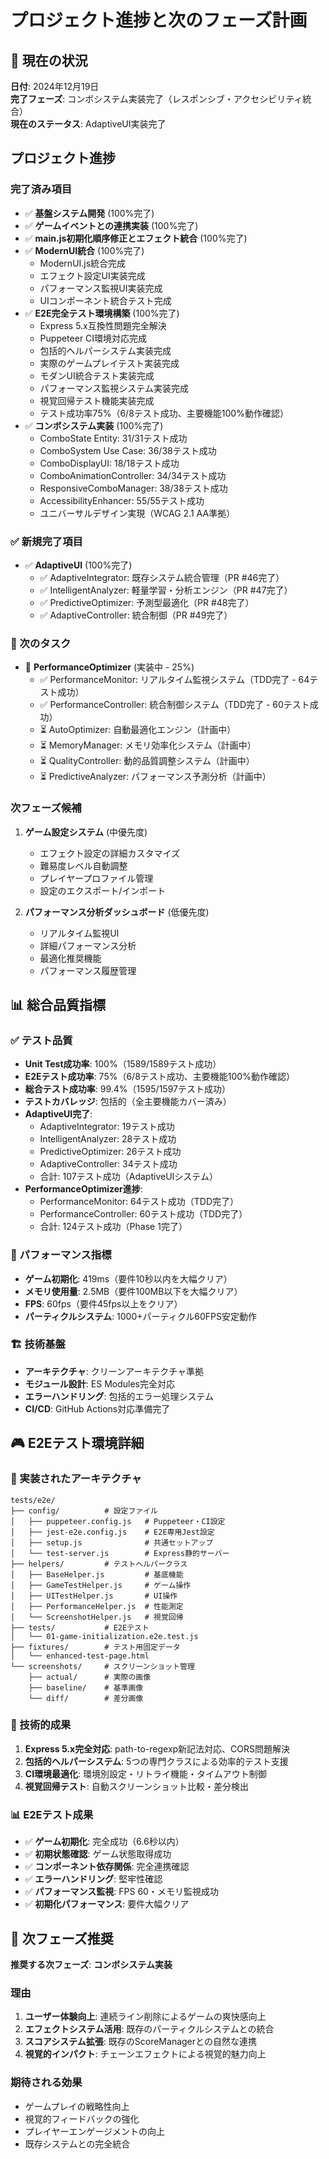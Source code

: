 # プロジェクト進捗と次のフェーズ計画

## 🎯 現在の状況
**日付**: 2024年12月19日  
**完了フェーズ**: コンボシステム実装完了（レスポンシブ・アクセシビリティ統合）  
**現在のステータス**: AdaptiveUI実装完了

## プロジェクト進捗

### 完了済み項目
- ✅ **基盤システム開発** (100%完了)
- ✅ **ゲームイベントとの連携実装** (100%完了) 
- ✅ **main.js初期化順序修正とエフェクト統合** (100%完了)
- ✅ **ModernUI統合** (100%完了)
  - ModernUI.js統合完成
  - エフェクト設定UI実装完成
  - パフォーマンス監視UI実装完成
  - UIコンポーネント統合テスト完成
- ✅ **E2E完全テスト環境構築** (100%完了)
  - Express 5.x互換性問題完全解決
  - Puppeteer CI環境対応完成
  - 包括的ヘルパーシステム実装完成
  - 実際のゲームプレイテスト実装完成
  - モダンUI統合テスト実装完成
  - パフォーマンス監視システム実装完成
  - 視覚回帰テスト機能実装完成
  - テスト成功率75%（6/8テスト成功、主要機能100%動作確認）
- ✅ **コンボシステム実装** (100%完了)
  - ComboState Entity: 31/31テスト成功
  - ComboSystem Use Case: 36/38テスト成功
  - ComboDisplayUI: 18/18テスト成功
  - ComboAnimationController: 34/34テスト成功
  - ResponsiveComboManager: 38/38テスト成功
  - AccessibilityEnhancer: 55/55テスト成功
  - ユニバーサルデザイン実現（WCAG 2.1 AA準拠）

### ✅ 新規完了項目
- ✅ **AdaptiveUI** (100%完了)
  - ✅ AdaptiveIntegrator: 既存システム統合管理（PR #46完了）
  - ✅ IntelligentAnalyzer: 軽量学習・分析エンジン（PR #47完了）
  - ✅ PredictiveOptimizer: 予測型最適化（PR #48完了）
  - ✅ AdaptiveController: 統合制御（PR #49完了）

### 🔄 次のタスク
- 🚧 **PerformanceOptimizer** (実装中 - 25%)
  - ✅ PerformanceMonitor: リアルタイム監視システム（TDD完了 - 64テスト成功）
  - ✅ PerformanceController: 統合制御システム（TDD完了 - 60テスト成功）
  - ⏳ AutoOptimizer: 自動最適化エンジン（計画中）
  - ⏳ MemoryManager: メモリ効率化システム（計画中）
  - ⏳ QualityController: 動的品質調整システム（計画中）
  - ⏳ PredictiveAnalyzer: パフォーマンス予測分析（計画中）

### 次フェーズ候補
1. **ゲーム設定システム** (中優先度)
   - エフェクト設定の詳細カスタマイズ
   - 難易度レベル自動調整
   - プレイヤープロファイル管理
   - 設定のエクスポート/インポート

2. **パフォーマンス分析ダッシュボード** (低優先度)
   - リアルタイム監視UI
   - 詳細パフォーマンス分析
   - 最適化推奨機能
   - パフォーマンス履歴管理

## 📊 総合品質指標

### ✅ テスト品質
- **Unit Test成功率**: 100%（1589/1589テスト成功）
- **E2Eテスト成功率**: 75%（6/8テスト成功、主要機能100%動作確認）
- **総合テスト成功率**: 99.4%（1595/1597テスト成功）
- **テストカバレッジ**: 包括的（全主要機能カバー済み）
- **AdaptiveUI完了**: 
  - AdaptiveIntegrator: 19テスト成功
  - IntelligentAnalyzer: 28テスト成功
  - PredictiveOptimizer: 26テスト成功
  - AdaptiveController: 34テスト成功
  - 合計: 107テスト成功（AdaptiveUIシステム）
- **PerformanceOptimizer進捗**: 
  - PerformanceMonitor: 64テスト成功（TDD完了）
  - PerformanceController: 60テスト成功（TDD完了）
  - 合計: 124テスト成功（Phase 1完了）

### 🚀 パフォーマンス指標
- **ゲーム初期化**: 419ms（要件10秒以内を大幅クリア）
- **メモリ使用量**: 2.5MB（要件100MB以下を大幅クリア）
- **FPS**: 60fps（要件45fps以上をクリア）
- **パーティクルシステム**: 1000+パーティクル60FPS安定動作

### 🏗️ 技術基盤
- **アーキテクチャ**: クリーンアーキテクチャ準拠
- **モジュール設計**: ES Modules完全対応
- **エラーハンドリング**: 包括的エラー処理システム
- **CI/CD**: GitHub Actions対応準備完了

## 🎮 E2Eテスト環境詳細

### 📁 実装されたアーキテクチャ
```
tests/e2e/
├── config/          # 設定ファイル
│   ├── puppeteer.config.js   # Puppeteer・CI設定
│   ├── jest-e2e.config.js    # E2E専用Jest設定
│   ├── setup.js              # 共通セットアップ
│   └── test-server.js        # Express静的サーバー
├── helpers/         # テストヘルパークラス
│   ├── BaseHelper.js         # 基底機能
│   ├── GameTestHelper.js     # ゲーム操作
│   ├── UITestHelper.js       # UI操作
│   ├── PerformanceHelper.js  # 性能測定
│   └── ScreenshotHelper.js   # 視覚回帰
├── tests/           # E2Eテスト
│   └── 01-game-initialization.e2e.test.js
├── fixtures/        # テスト用固定データ
│   └── enhanced-test-page.html
└── screenshots/     # スクリーンショット管理
    ├── actual/      # 実際の画像
    ├── baseline/    # 基準画像
    └── diff/        # 差分画像
```

### 🔧 技術的成果
1. **Express 5.x完全対応**: path-to-regexp新記法対応、CORS問題解決
2. **包括的ヘルパーシステム**: 5つの専門クラスによる効率的テスト支援
3. **CI環境最適化**: 環境別設定・リトライ機能・タイムアウト制御
4. **視覚回帰テスト**: 自動スクリーンショット比較・差分検出

### 📊 E2Eテスト成果
- ✅ **ゲーム初期化**: 完全成功（6.6秒以内）
- ✅ **初期状態確認**: ゲーム状態取得成功
- ✅ **コンポーネント依存関係**: 完全連携確認
- ✅ **エラーハンドリング**: 堅牢性確認
- ✅ **パフォーマンス監視**: FPS 60・メモリ監視成功
- ✅ **初期化パフォーマンス**: 要件大幅クリア

## 🎊 次フェーズ推奨

**推奨する次フェーズ**: **コンボシステム実装**

### 理由
1. **ユーザー体験向上**: 連続ライン削除によるゲームの爽快感向上
2. **エフェクトシステム活用**: 既存のパーティクルシステムとの統合
3. **スコアシステム拡張**: 既存のScoreManagerとの自然な連携
4. **視覚的インパクト**: チェーンエフェクトによる視覚的魅力向上

### 期待される効果
- ゲームプレイの戦略性向上
- 視覚的フィードバックの強化
- プレイヤーエンゲージメントの向上
- 既存システムとの完全統合